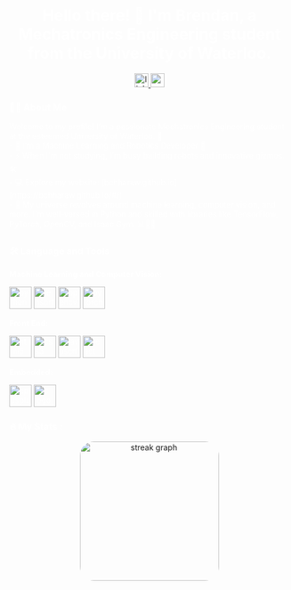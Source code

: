 
  <h1 align="center" style="color: white;">Hello there! 👋 I'm Brendan, a Mechatronics Engineering student from the University of Waterloo.</h1>
  <p align="center">
    <a href="https://www.linkedin.com/in/brendan-chharawala/" target="_blank">
      <img src="https://img.shields.io/static/v1?message=LinkedIn&logo=linkedin&label=&color=0077B5&logoColor=white&labelColor=&style=for-the-badge" height="25" alt="linkedin logo" />
    </a>
    <a href="mailto:brendancmechatronics@gmail.com" target="_blank">
      <img src="https://img.shields.io/static/v1?message=Gmail&logo=gmail&label=&color=D14836&logoColor=white&labelColor=&style=for-the-badge" height="25" alt="gmail logo" />
    </a>
  </p>

  <h3 align="left" style="color: white;">👩‍💻  About Me</h3>

  <p style="color: white;">
    Welcome to my profile! I'm a passionate Mechatronics Engineering student at the esteemed University of Waterloo. 🚀<br>
    - 🧠 I'm a Machine Learning and Robotics Developer 🤖<br>
    - ⚡ When I'm not studying, I'm busy building robots and innovative gizmos. 🛠️<br>
    - 💻 Explore my website: [bchharaw.github.io](https://bchharaw.github.io/#/)<br>
    - 🌌 My universe revolves around machine learning, computer vision, and more. I'm well-versed in Python and skilled with libraries like TensorFlow, PyTorch, OpenCV, and Isaac Gym. 📊🤖👾<br>
  </p>

  <h3 align="left" style="color: white;">🛠 Language and Tools</h3>

  <div align="left" style="color: white;">
    <p><strong>Machine Learning and Computer Vision:</strong></p>
    <p>
      <img src="https://cdn.jsdelivr.net/gh/devicons/devicon/icons/python/python-original.svg" height="40" alt="python logo" />
      <img src="https://cdn.jsdelivr.net/gh/devicons/devicon/icons/tensorflow/tensorflow-original.svg" height="40" alt="tensorflow logo" />
      <img src="https://cdn.jsdelivr.net/gh/devicons/devicon/icons/opencv/opencv-original.svg" height="40" alt="opencv logo" />
      <img src="https://cdn.jsdelivr.net/gh/devicons/devicon/icons/pytorch/pytorch-original.svg" height="40" alt="pytorch logo" />
    </p>
    <p><strong>Front End:</strong></p>
    <p>
      <img src="https://cdn.jsdelivr.net/gh/devicons/devicon/icons/html5/html5-original.svg" height="40" alt="html5 logo" />
      <img src="https://cdn.jsdelivr.net/gh/devicons/devicon/icons/css3/css3-original.svg" height="40" alt="css3 logo" />
      <img src="https://cdn.jsdelivr.net/gh/devicons/devicon/icons/javascript/javascript-original.svg" height="40" alt="javascript logo" />
      <img src="https://cdn.jsdelivr.net/gh/devicons/devicon/icons/react/react-original.svg" height="40" alt="react logo" />
    </p>
    <p><strong>Embedded:</strong></p>
    <p>
      <img src="https://cdn.jsdelivr.net/gh/devicons/devicon/icons/cplusplus/cplusplus-original.svg" height="40" alt="cplusplus logo" />
      <img src="https://cdn.jsdelivr.net/gh/devicons/devicon/icons/c/c-original.svg" height="40" alt="c logo" />
    </p>
  </div>

  <h3 align="left" style="color: white;">🔥 My Stats :</h3>

  <p align="center ">
    <img src="https://streak-stats.demolab.com?user=BChharaw&locale=en&mode=daily&theme=dark&hide_border=false&border_radius=5&order=3" height="250" style="border-radius: 25px;" alt="streak graph" />
  </p>
</div>
